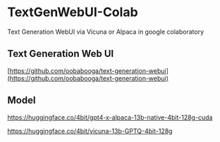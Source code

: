 # TextGenWebUI-Colab
Text Generation WebUI via Vicuna or Alpaca in google colaboratory

## Text Generation Web UI
[https://github.com/oobabooga/text-generation-webui](https://github.com/oobabooga/text-generation-webui)

## Model
https://huggingface.co/4bit/gpt4-x-alpaca-13b-native-4bit-128g-cuda 

https://huggingface.co/4bit/vicuna-13b-GPTQ-4bit-128g
